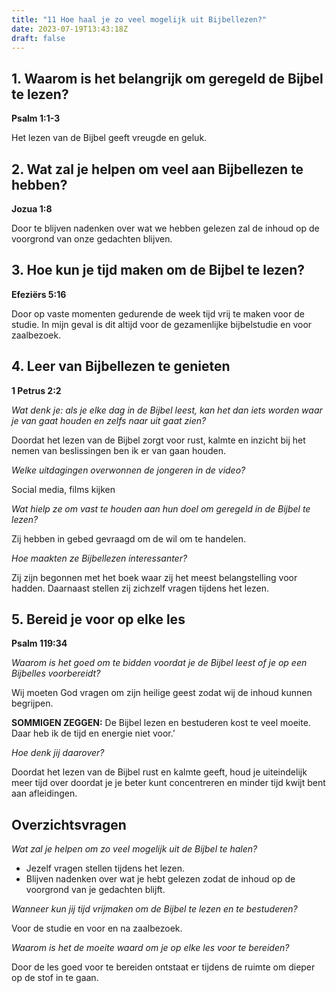 ```yaml
---
title: "11 Hoe haal je zo veel mogelijk uit Bijbellezen?"
date: 2023-07-19T13:43:18Z
draft: false
---
```


## 1. Waarom is het belangrijk om geregeld de Bijbel te lezen?

**Psalm 1:1-3**

Het lezen van de Bijbel geeft vreugde en geluk.

## 2. Wat zal je helpen om veel aan Bijbellezen te hebben?

**Jozua 1:8**

Door te blijven nadenken over wat we hebben gelezen zal de inhoud op de voorgrond van onze
gedachten blijven.

## 3. Hoe kun je tijd maken om de Bijbel te lezen?

**Efeziërs 5:16**

Door op vaste momenten gedurende de week tijd vrij te maken voor de studie. In mijn geval is dit
altijd voor de gezamenlijke bijbelstudie en voor zaalbezoek.

## 4. Leer van Bijbellezen te genieten

**1 Petrus 2:2**

_Wat denk je: als je elke dag in de Bijbel leest, kan het dan iets worden waar je van gaat houden en zelfs naar uit gaat zien?_

Doordat het lezen van de Bijbel zorgt voor rust, kalmte en inzicht bij het nemen van beslissingen ben ik er van gaan houden.

_Welke uitdagingen overwonnen de jongeren in de video?_

Social media, films kijken

_Wat hielp ze om vast te houden aan hun doel om geregeld in de Bijbel te lezen?_

Zij hebben in gebed gevraagd om de wil om te handelen.

_Hoe maakten ze Bijbellezen interessanter?_

Zij zijn begonnen met het boek waar zij het meest belangstelling voor hadden. Daarnaast stellen zij zichzelf vragen tijdens
het lezen.

## 5. Bereid je voor op elke les

**Psalm 119:34**

_Waarom is het goed om te bidden voordat je de Bijbel leest of je op een Bijbelles voorbereidt?_

Wij moeten God vragen om zijn heilige geest zodat wij de inhoud kunnen begrijpen.

**SOMMIGEN ZEGGEN:** De Bijbel lezen en bestuderen kost te veel moeite. Daar heb ik de tijd en energie niet voor.’

_Hoe denk jij daarover?_

Doordat het lezen van de Bijbel rust en kalmte geeft, houd je uiteindelijk meer tijd over doordat je je beter kunt
concentreren en minder tijd kwijt bent aan afleidingen.

## Overzichtsvragen

_Wat zal je helpen om zo veel mogelijk uit de Bijbel te halen?_

- Jezelf vragen stellen tijdens het lezen.
- Blijven nadenken over wat je hebt gelezen zodat de inhoud op de voorgrond van je gedachten blijft.

_Wanneer kun jij tijd vrijmaken om de Bijbel te lezen en te bestuderen?_

Voor de studie en voor en na zaalbezoek.

_Waarom is het de moeite waard om je op elke les voor te bereiden?_

Door de les goed voor te bereiden ontstaat er tijdens de ruimte om dieper op de stof in te gaan.
